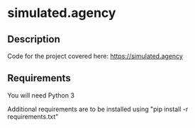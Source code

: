 # simulated.agency

## Description

Code for the project covered here: https://simulated.agency

## Requirements

You will need Python 3

Additional requirements are to be installed using "pip install -r requirements.txt"

